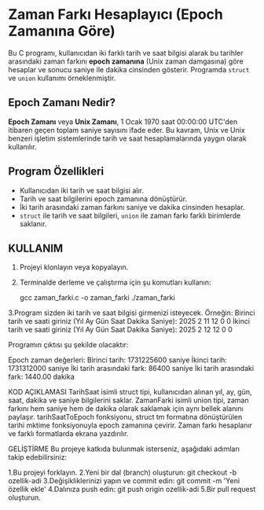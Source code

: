 # Zaman Farkı Hesaplayıcı (Epoch Zamanına Göre)

Bu C programı, kullanıcıdan iki farklı tarih ve saat bilgisi alarak bu tarihler arasındaki zaman farkını **epoch zamanına** (Unix zaman damgasına) göre hesaplar ve sonucu saniye ile dakika cinsinden gösterir. Programda `struct` ve `union` kullanımı örneklenmiştir.

## Epoch Zamanı Nedir?

**Epoch Zamanı** veya **Unix Zamanı**, 1 Ocak 1970 saat 00:00:00 UTC'den itibaren geçen toplam saniye sayısını ifade eder. Bu kavram, Unix ve Unix benzeri işletim sistemlerinde tarih ve saat hesaplamalarında yaygın olarak kullanılır.

## Program Özellikleri
- Kullanıcıdan iki tarih ve saat bilgisi alır.
- Tarih ve saat bilgilerini epoch zamanına dönüştürür.
- İki tarih arasındaki zaman farkını saniye ve dakika cinsinden hesaplar.
- `struct` ile tarih ve saat bilgileri, `union` ile zaman farkı farklı birimlerde saklanır.

## KULLANIM
1. Projeyi klonlayın veya kopyalayın.
2. Terminalde derleme ve çalıştırma için şu komutları kullanın:

   
   gcc zaman_farki.c -o zaman_farki
   ./zaman_farki
   
3.Program sizden iki tarih ve saat bilgisi girmenizi isteyecek. Örneğin:
Birinci tarih ve saati giriniz (Yıl Ay Gün Saat Dakika Saniye): 2025 2 11 12 0 0
İkinci tarih ve saati giriniz (Yıl Ay Gün Saat Dakika Saniye): 2025 2 12 12 0 0


Programın çıktısı şu şekilde olacaktır:

Epoch zaman değerleri:
Birinci tarih: 1731225600 saniye
İkinci tarih: 1731312000 saniye
İki tarih arasındaki fark: 86400 saniye
İki tarih arasındaki fark: 1440.00 dakika


KOD AÇIKLAMASI
TarihSaat isimli struct tipi, kullanıcıdan alınan yıl, ay, gün, saat, dakika ve saniye bilgilerini saklar.
ZamanFarki isimli union tipi, zaman farkını hem saniye hem de dakika olarak saklamak için aynı bellek alanını paylaşır.
tarihSaatToEpoch fonksiyonu, struct tm formatına dönüştürülen tarihi mktime fonksiyonuyla epoch zamanına çevirir.
Zaman farkı hesaplanır ve farklı formatlarda ekrana yazdırılır.



GELİŞTİRME
Bu projeye katkıda bulunmak isterseniz, aşağıdaki adımları takip edebilirsiniz:

1.Bu projeyi forklayın.
2.Yeni bir dal (branch) oluşturun: git checkout -b ozellik-adi
3.Değişikliklerinizi yapın ve commit edin: git commit -m 'Yeni özellik ekle'
4.Dalınıza push edin: git push origin ozellik-adi
5.Bir pull request oluşturun.

